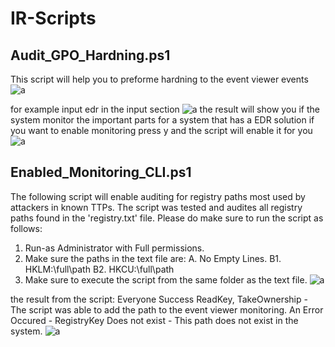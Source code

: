 # IR-Scripts

## Audit_GPO_Hardning.ps1
This script will help you to preforme hardning to the event viewer events
![a](https://github.com/ghosts621/IR-Scripts/blob/main/image/main.png)

for example input edr in the input section 
![a](https://github.com/ghosts621/IR-Scripts/blob/main/image/edr.png)
the result will show you if the system monitor the important parts for a system that has a EDR solution
if you want to enable monitoring press y and the script will enable it for you 
![a](https://github.com/ghosts621/IR-Scripts/blob/main/image/edr1.png)


## Enabled_Monitoring_CLI.ps1
The following script will enable auditing for registry paths most used by attackers in known TTPs.
The script was tested and audites all registry paths found in the 'registry.txt' file.
Please do make sure to run the script as follows:
  1.  Run-as Administrator with Full permissions.
  2.  Make sure the paths in the text file are:
      A. No Empty Lines.
      B1. HKLM:\full\path
      B2. HKCU:\full\path
  3.  Make sure to execute the script from the same folder as the text file.
![a](https://github.com/ghosts621/IR-Scripts/blob/main/image/registry_main.png)

the result from the script:
Everyone Success  ReadKey, TakeOwnership - The script was able to add the path to the event viewer monitoring.
An Error Occured - RegistryKey Does not exist - This path does not exist in the system.
![a](https://github.com/ghosts621/IR-Scripts/blob/main/image/registry_Result.png)

